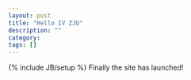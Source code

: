 ```yaml
---
layout: post
title: "Hello IV ZJU"
description: ""
category: 
tags: []
---
```

{% include JB/setup %}
Finally the site has launched!
